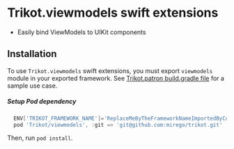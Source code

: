# Trikot.viewmodels swift extensions

- Easily bind ViewModels to UIKit components

## Installation

To use `Trikot.viewmodels` swift extensions, you must export `viewmodels` module in your exported framework. See [Trikot.patron build.gradle file](https://github.com/mirego/trikot.patron/blob/master/common/build.gradle.kts) for a sample use case.

##### Setup Pod dependency

```groovy
  ENV['TRIKOT_FRAMEWORK_NAME']='ReplaceMeByTheFrameworkNameImportedByCocoaPods'
  pod 'Trikot/viewmodels', :git => 'git@github.com:mirego/trikot.git'
```

Then, run `pod install`.
